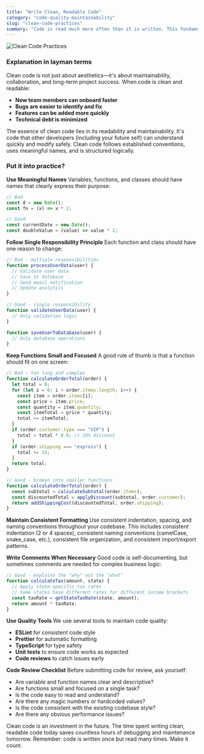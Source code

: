```yaml
---
title: "Write Clean, Readable Code"
category: "code-quality-maintainability"
slug: "clean-code-practices"
summary: "Code is read much more often than it is written. This fundamental truth drives our approach to software development."
---
```


![Clean Code Practices](/principles/clean-code-practices/comic.png)

### Explanation in layman terms

Clean code is not just about aesthetics—it's about maintainability, collaboration, and long-term project success. When code is clean and readable:

- **New team members can onboard faster**
- **Bugs are easier to identify and fix**
- **Features can be added more quickly**
- **Technical debt is minimized**

The essence of clean code lies in its readability and maintainability. It's code that other developers (including your future self) can understand quickly and modify safely. Clean code follows established conventions, uses meaningful names, and is structured logically.

### Put it into practice?

**Use Meaningful Names**
Variables, functions, and classes should have names that clearly express their purpose:

```javascript
// Bad
const d = new Date();
const fn = (x) => x * 2;

// Good
const currentDate = new Date();
const doubleValue = (value) => value * 2;
```

**Follow Single Responsibility Principle**
Each function and class should have one reason to change:

```javascript
// Bad - multiple responsibilities
function processUserData(user) {
  // Validate user data
  // Save to database
  // Send email notification
  // Update analytics
}

// Good - single responsibility
function validateUserData(user) {
  // Only validation logic
}

function saveUserToDatabase(user) {
  // Only database operations
}
```

**Keep Functions Small and Focused**
A good rule of thumb is that a function should fit on one screen:

```javascript
// Bad - too long and complex
function calculateOrderTotal(order) {
  let total = 0;
  for (let i = 0; i < order.items.length; i++) {
    const item = order.items[i];
    const price = item.price;
    const quantity = item.quantity;
    const itemTotal = price * quantity;
    total += itemTotal;
  }
  if (order.customer.type === "VIP") {
    total = total * 0.9; // 10% discount
  }
  if (order.shipping === "express") {
    total += 15;
  }
  return total;
}

// Good - broken into smaller functions
function calculateOrderTotal(order) {
  const subtotal = calculateSubtotal(order.items);
  const discountedTotal = applyDiscount(subtotal, order.customer);
  return addShippingCost(discountedTotal, order.shipping);
}
```

**Maintain Consistent Formatting**
Use consistent indentation, spacing, and naming conventions throughout your codebase. This includes consistent indentation (2 or 4 spaces), consistent naming conventions (camelCase, snake_case, etc.), consistent file organization, and consistent import/export patterns.

**Write Comments When Necessary**
Good code is self-documenting, but sometimes comments are needed for complex business logic:

```javascript
// Good - explains the "why" not the "what"
function calculateTax(amount, state) {
  // Apply state-specific tax rates
  // Some states have different rates for different income brackets
  const taxRate = getStateTaxRate(state, amount);
  return amount * taxRate;
}
```

**Use Quality Tools**
We use several tools to maintain code quality:

- **ESLint** for consistent code style
- **Prettier** for automatic formatting
- **TypeScript** for type safety
- **Unit tests** to ensure code works as expected
- **Code reviews** to catch issues early

**Code Review Checklist**
Before submitting code for review, ask yourself:

- Are variable and function names clear and descriptive?
- Are functions small and focused on a single task?
- Is the code easy to read and understand?
- Are there any magic numbers or hardcoded values?
- Is the code consistent with the existing codebase style?
- Are there any obvious performance issues?

Clean code is an investment in the future. The time spent writing clean, readable code today saves countless hours of debugging and maintenance tomorrow. Remember: code is written once but read many times. Make it count.